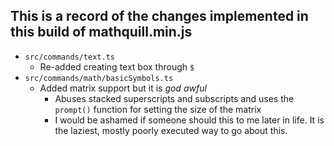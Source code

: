 ## This is a record of the changes implemented in this build of mathquill.min.js 
- `src/commands/text.ts` 
    - Re-added creating text box through `$`
- `src/commands/math/basicSymbols.ts`
   - Added matrix support but it is _god awful_
        - Abuses stacked superscripts and subscripts and uses the `prompt()` function for setting the size of the matrix 
        - I would be ashamed if someone should this to me later in life. It is the laziest, mostly poorly executed way to go about this.